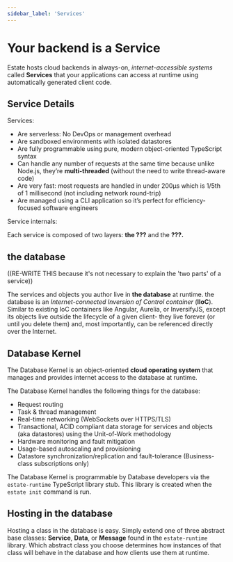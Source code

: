 ```yaml
---
sidebar_label: 'Services'
---
```

# Your backend is a Service

Estate hosts cloud backends in always-on, _internet-accessible systems_ called **Services** that your applications can access at runtime using automatically generated client code.

## Service Details

Services:

* Are serverless: No DevOps or management overhead
* Are sandboxed environments with isolated datastores
* Are fully programmable using pure, modern object-oriented TypeScript syntax
* Can handle any number of requests at the same time because unlike Node.js, they’re **multi-threaded** (without the need to write thread-aware code)
* Are very fast: most requests are handled in under 200μs which is 1/5th of 1 millisecond (not including network round-trip)
* Are managed using a CLI application so it’s perfect for efficiency-focused software engineers

Service internals:

Each service is composed of two layers: **the ???** and the **???.**

## the database

((RE-WRITE THIS because it's not  necessary to explain the 'two parts' of a service))

The services and objects you author live in **the database** at runtime. the database is an _Internet-connected Inversion of Control container_ (**IIoC**). Similar to existing IoC containers like Angular, Aurelia, or InversifyJS, except its objects live outside the lifecycle of a given client- they live forever (or until you delete them) and, most importantly, can be referenced directly over the Internet.

## Database Kernel

The Database Kernel is an object-oriented **cloud operating system** that manages and provides internet access to the database at runtime.  

The Database Kernel handles the following things for the database:

* Request routing
* Task & thread management
* Real-time networking (WebSockets over HTTPS/TLS)
* Transactional, ACID compliant data storage for services and objects (aka datastores) using the Unit-of-Work methodology
* Hardware monitoring and fault mitigation
* Usage-based autoscaling and provisioning
* Datastore synchronization/replication and fault-tolerance (Business-class subscriptions only)

The Database Kernel is programmable by Database developers via the `estate-runtime` TypeScript library stub.
This library is created when the `estate init` command is run.

## Hosting in the database

Hosting a class in the database is easy. Simply extend one of three abstract base classes: **Service**, **Data**, or **Message** found in the `estate-runtime` library. Which abstract class you choose determines how instances of that class will behave in the database and how clients use them at runtime.